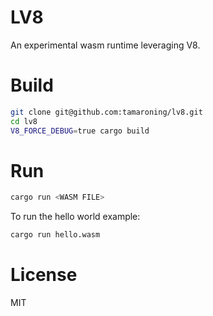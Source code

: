 # LV8

An experimental wasm runtime leveraging V8.

# Build

```bash
git clone git@github.com:tamaroning/lv8.git
cd lv8
V8_FORCE_DEBUG=true cargo build
```

# Run

```bash
cargo run <WASM FILE>
```

To run the hello world example:

```bash
cargo run hello.wasm
```

# License

MIT
